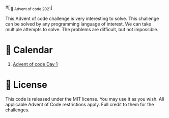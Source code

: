 #[<sub> 🏇 Advent of code 2021</sub>]

This Advent of code challenge is very interesting to solve. This challenge can be solved by any programming language of interest. We can take multiple attempts to solve.
The problems are difficult, but not impossible.

# 📆 Calendar

1. [Advent of code Day 1](https://github.com/sudhasew/advent_of_code_2021_1.git)

# 📜 License

This code is released under the MIT license. You may use it as you wish. All applicable Advent of Code restrictions apply. Full credit to them for the challenges.
